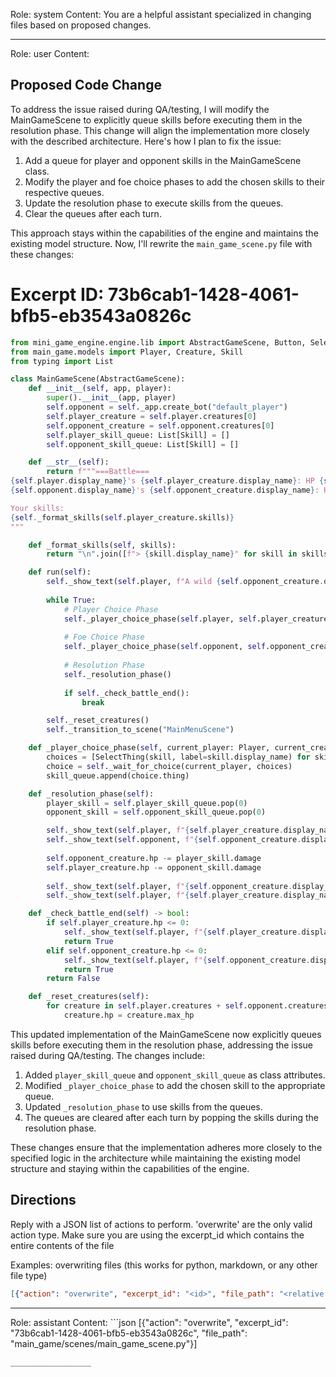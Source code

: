 Role: system
Content: You are a helpful assistant specialized in changing files based on proposed changes.
__________________
Role: user
Content: 
## Proposed Code Change
To address the issue raised during QA/testing, I will modify the MainGameScene to explicitly queue skills before executing them in the resolution phase. This change will align the implementation more closely with the described architecture. Here's how I plan to fix the issue:

1. Add a queue for player and opponent skills in the MainGameScene class.
2. Modify the player and foe choice phases to add the chosen skills to their respective queues.
3. Update the resolution phase to execute skills from the queues.
4. Clear the queues after each turn.

This approach stays within the capabilities of the engine and maintains the existing model structure. Now, I'll rewrite the `main_game_scene.py` file with these changes:

# Excerpt ID: 73b6cab1-1428-4061-bfb5-eb3543a0826c
```python main_game/scenes/main_game_scene.py
from mini_game_engine.engine.lib import AbstractGameScene, Button, SelectThing
from main_game.models import Player, Creature, Skill
from typing import List

class MainGameScene(AbstractGameScene):
    def __init__(self, app, player):
        super().__init__(app, player)
        self.opponent = self._app.create_bot("default_player")
        self.player_creature = self.player.creatures[0]
        self.opponent_creature = self.opponent.creatures[0]
        self.player_skill_queue: List[Skill] = []
        self.opponent_skill_queue: List[Skill] = []

    def __str__(self):
        return f"""===Battle===
{self.player.display_name}'s {self.player_creature.display_name}: HP {self.player_creature.hp}/{self.player_creature.max_hp}
{self.opponent.display_name}'s {self.opponent_creature.display_name}: HP {self.opponent_creature.hp}/{self.opponent_creature.max_hp}

Your skills:
{self._format_skills(self.player_creature.skills)}
"""

    def _format_skills(self, skills):
        return "\n".join([f"> {skill.display_name}" for skill in skills])

    def run(self):
        self._show_text(self.player, f"A wild {self.opponent_creature.display_name} appeared!")
        
        while True:
            # Player Choice Phase
            self._player_choice_phase(self.player, self.player_creature, self.player_skill_queue)
            
            # Foe Choice Phase
            self._player_choice_phase(self.opponent, self.opponent_creature, self.opponent_skill_queue)
            
            # Resolution Phase
            self._resolution_phase()
            
            if self._check_battle_end():
                break

        self._reset_creatures()
        self._transition_to_scene("MainMenuScene")

    def _player_choice_phase(self, current_player: Player, current_creature: Creature, skill_queue: List[Skill]):
        choices = [SelectThing(skill, label=skill.display_name) for skill in current_creature.skills]
        choice = self._wait_for_choice(current_player, choices)
        skill_queue.append(choice.thing)

    def _resolution_phase(self):
        player_skill = self.player_skill_queue.pop(0)
        opponent_skill = self.opponent_skill_queue.pop(0)

        self._show_text(self.player, f"{self.player_creature.display_name} used {player_skill.display_name}!")
        self._show_text(self.opponent, f"{self.opponent_creature.display_name} used {opponent_skill.display_name}!")
        
        self.opponent_creature.hp -= player_skill.damage
        self.player_creature.hp -= opponent_skill.damage
        
        self._show_text(self.player, f"{self.opponent_creature.display_name} took {player_skill.damage} damage!")
        self._show_text(self.player, f"{self.player_creature.display_name} took {opponent_skill.damage} damage!")

    def _check_battle_end(self) -> bool:
        if self.player_creature.hp <= 0:
            self._show_text(self.player, f"{self.player_creature.display_name} fainted! You lost the battle.")
            return True
        elif self.opponent_creature.hp <= 0:
            self._show_text(self.player, f"{self.opponent_creature.display_name} fainted! You won the battle!")
            return True
        return False

    def _reset_creatures(self):
        for creature in self.player.creatures + self.opponent.creatures:
            creature.hp = creature.max_hp
```

This updated implementation of the MainGameScene now explicitly queues skills before executing them in the resolution phase, addressing the issue raised during QA/testing. The changes include:

1. Added `player_skill_queue` and `opponent_skill_queue` as class attributes.
2. Modified `_player_choice_phase` to add the chosen skill to the appropriate queue.
3. Updated `_resolution_phase` to use skills from the queues.
4. The queues are cleared after each turn by popping the skills during the resolution phase.

These changes ensure that the implementation adheres more closely to the specified logic in the architecture while maintaining the existing model structure and staying within the capabilities of the engine.

## Directions
Reply with a JSON list of actions to perform. 'overwrite' are the only valid action type. 
Make sure you are using the excerpt_id which contains the entire contents of the file

Examples:
overwriting files (this works for python, markdown, or any other file type)
```json output_example1
[{"action": "overwrite", "excerpt_id": "<id>", "file_path": "<relative file path>"}]
```

__________________
Role: assistant
Content: ```json
[{"action": "overwrite", "excerpt_id": "73b6cab1-1428-4061-bfb5-eb3543a0826c", "file_path": "main_game/scenes/main_game_scene.py"}]
```
__________________
